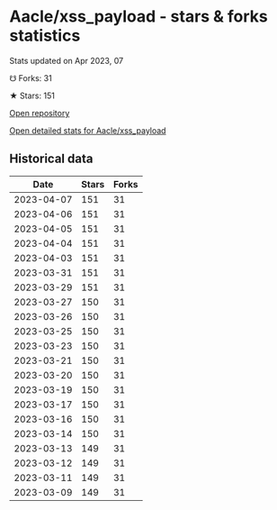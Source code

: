# Aacle/xss_payload - stars & forks statistics

Stats updated on Apr 2023, 07

☋ Forks: 31

★ Stars: 151

[Open repository](https://github.com/Aacle/xss_payload)

[Open detailed stats for Aacle/xss_payload](https://reviewgithub.com/rep/Aacle/xss_payload)

## Historical data
| Date | Stars | Forks |
|------|-------|-------|
| 2023-04-07 | 151 | 31 | 
| 2023-04-06 | 151 | 31 | 
| 2023-04-05 | 151 | 31 | 
| 2023-04-04 | 151 | 31 | 
| 2023-04-03 | 151 | 31 | 
| 2023-03-31 | 151 | 31 | 
| 2023-03-29 | 151 | 31 | 
| 2023-03-27 | 150 | 31 | 
| 2023-03-26 | 150 | 31 | 
| 2023-03-25 | 150 | 31 | 
| 2023-03-23 | 150 | 31 | 
| 2023-03-21 | 150 | 31 | 
| 2023-03-20 | 150 | 31 | 
| 2023-03-19 | 150 | 31 | 
| 2023-03-17 | 150 | 31 | 
| 2023-03-16 | 150 | 31 | 
| 2023-03-14 | 150 | 31 | 
| 2023-03-13 | 149 | 31 | 
| 2023-03-12 | 149 | 31 | 
| 2023-03-11 | 149 | 31 | 
| 2023-03-09 | 149 | 31 | 

